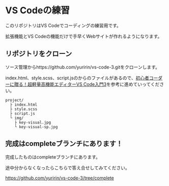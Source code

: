 # VS Codeの練習

このリポジトリはVS Codeでコーディングの練習用です。

拡張機能とVS Codeの機能だけで手早くWebサイトが作れるようになります。

## リポジトリをクローン
ソース管理からhttps://github.com/yuririn/vs-code-3.gitをクローンします。

index.html、style.scss、script.jsのからのファイルがあるので、[初心者コーダーに贈る！超軽量高機能エディターVS Code入門3](https://ginneko-atelier.com/blogs/entry440/)を参考に進めていってください。
```
project/
  ├ index.html
  ├ style.scss
  ├ script.js
  └ img/
    ├ key-visual.jpg
    └ key-visual-sp.jpg
```
## 完成はcompleteブランチにあります！

完成したものはcompleteブランチにあります。

途中分からなくなったらこちらで答え合せしてみてください。

https://github.com/yuririn/vs-code-3/tree/complete

